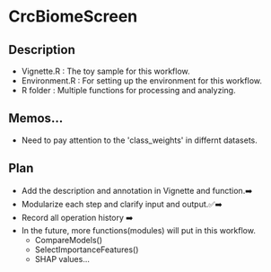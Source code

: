 # CrcBiomeScreen

## Description
 * Vignette.R : The toy sample for this workflow.
 * Environment.R : For setting up the environment for this workflow.
 * R folder : Multiple functions for processing and analyzing.

## Memos...
 * Need to pay attention to the 'class_weights' in differnt datasets.

## Plan
 * Add the description and annotation in Vignette and function.➡️
 * Modularize each step and clarify input and output.✅➡️
 * Record all operation history ➡️
 * In the future, more functions(modules) will put in this workflow.
   * CompareModels()
   * SelectImportanceFeatures()
   * SHAP values...